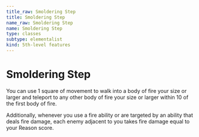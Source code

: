 ```yaml
---
title_raw: Smoldering Step
title: Smoldering Step
name_raw: Smoldering Step
name: Smoldering Step
type: classes
subtype: elementalist
kind: 5th-level features
---
```


# Smoldering Step

You can use 1 square of movement to walk into a body of fire your size or larger and teleport to any other body of fire your size or larger within 10 of the first body of fire.

Additionally, whenever you use a fire ability or are targeted by an ability that deals fire damage, each enemy adjacent to you takes fire damage equal to your Reason score.
